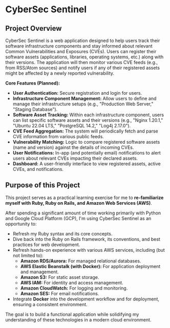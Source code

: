 # CyberSec Sentinel

## Project Overview

CyberSec Sentinel is a web application designed to help users track their software infrastructure components and stay informed about relevant Common Vulnerabilities and Exposures (CVEs). Users can register their software assets (applications, libraries, operating systems, etc.) along with their versions. The application will then monitor various CVE feeds (e.g., from RSS/Atom sources) and notify users if any of their registered assets might be affected by a newly reported vulnerability.

**Core Features (Planned):**

* **User Authentication:** Secure registration and login for users.
* **Infrastructure Component Management:** Allow users to define and manage their infrastructure setups (e.g., "Production Web Server," "Staging Database").
* **Software Asset Tracking:** Within each infrastructure component, users can list specific software assets and their versions (e.g., "Nginx 1.20.1," "Ubuntu 22.04 LTS," "PostgreSQL 14.2," "Log4j 2.17.0").
* **CVE Feed Aggregation:** The system will periodically fetch and parse CVE information from various public feeds.
* **Vulnerability Matching:** Logic to compare registered software assets (name and version) against the details of incoming CVEs.
* **User Notifications:** In-app (and potentially email) notifications to alert users about relevant CVEs impacting their declared assets.
* **Dashboard:** A user-friendly interface to view registered assets, active CVEs, and notifications.

## Purpose of this Project

This project serves as a practical learning exercise for me to **re-familiarize myself with Ruby, Ruby on Rails, and Amazon Web Services (AWS)**.

After spending a significant amount of time working primarily with Python and Google Cloud Platform (GCP), I'm using CyberSec Sentinel as an opportunity to:

* Refresh my Ruby syntax and its core concepts.
* Dive back into the Ruby on Rails framework, its conventions, and best practices for web development.
* Refresh hands-on experience with various AWS services, including (but not limited to):
    * **Amazon RDS/Aurora:** For managed relational databases.
    * **AWS Elastic Beanstalk (with Docker):** For application deployment and management.
    * **Amazon S3:** For static asset storage.
    * **AWS IAM:** For identity and access management.
    * **Amazon CloudWatch:** For logging and monitoring.
    * **Amazon SES:** For email notifications.
* Integrate **Docker** into the development workflow and for deployment, ensuring a consistent environment.

The goal is to build a functional application while solidifying my understanding of these technologies in a modern cloud environment.
